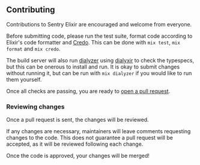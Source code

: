 ## Contributing

Contributions to Sentry Elixir are encouraged and welcome from everyone.

Before submitting code, please run the test suite, format code according to Elixir's
code formatter and [Credo](https://github.com/rrrene/credo). This can be done with
`mix test`, `mix format` and `mix credo`.

The build server will also run [dialyzer](http://erlang.org/doc/man/dialyzer.html)
using [dialyxir](https://github.com/jeremyjh/dialyxir) to check the typespecs, but this can be onerous
to install and run. It is okay to submit changes without running it, but can
be run with `mix dialyzer` if you would like to run them yourself.

Once all checks are passing, you are ready to [open a pull request](https://help.github.com/articles/using-pull-requests/).

### Reviewing changes

Once a pull request is sent, the changes will be reviewed.

If any changes are necessary, maintainers will leave comments requesting changes
to the code. This does not guarantee a pull request will be accepted, as it will
be reviewed following each change.

Once the code is approved, your changes will be merged!
